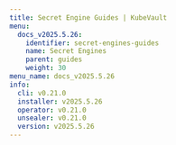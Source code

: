 ```yaml
---
title: Secret Engine Guides | KubeVault
menu:
  docs_v2025.5.26:
    identifier: secret-engines-guides
    name: Secret Engines
    parent: guides
    weight: 30
menu_name: docs_v2025.5.26
info:
  cli: v0.21.0
  installer: v2025.5.26
  operator: v0.21.0
  unsealer: v0.21.0
  version: v2025.5.26
---
```


